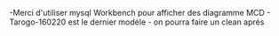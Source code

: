 -Merci d'utiliser mysql Workbench pour afficher des diagramme
 MCD - Tarogo-160220 est le dernier modéle - on pourra faire un clean aprés
